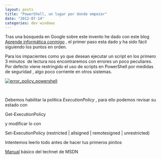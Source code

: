 ```yaml
---
layout: posts
title: "PowerShell, un lugar por donde empezar"
date: "2012-07-14"
categories: dev windows
---
```


Tras una búsqueda en Google sobre este invento he dado con este blog [Aprende informática conmigo](https://www.aprendeinformaticaconmigo.com/powershell "Aprende informática conmigo") , el primer paso esta dado y ha sido fácil siguiendo los puntos en orden.

Para los impacientes como yo que desean ejecutar un script en los primero 3 minutos  de lectura nos encontraremos con errores un poco peculiares.  Por defecto viene restringido el uso de scripts en PowerShell por medidas de seguridad , algo poco corriente en otros sistemas.

[![](images/error_policy_powershell.png "error_policy_powershell")](https://luispuente.net/wp-content/uploads/2012/07/error_policy_powershell.png)

 

Debemos habilitar la política _ExecutionPolicy_ , para ello podemos revisar su estado con

Get-ExecutionPolicy

y modificar lo con

Set-ExecutionPolicy (restricted | allsigned | remotesigned | unrestricted)

Intentemos leerlo todo antes de hacer tus primeros pinitos

[Manual](https://technet.microsoft.com/es-es/library/cc196356) básico del technet de MSDN
